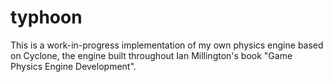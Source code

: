 # typhoon

This is a work-in-progress implementation of my own physics engine based on Cyclone,
the engine built throughout Ian Millington's book "Game Physics Engine Development".
